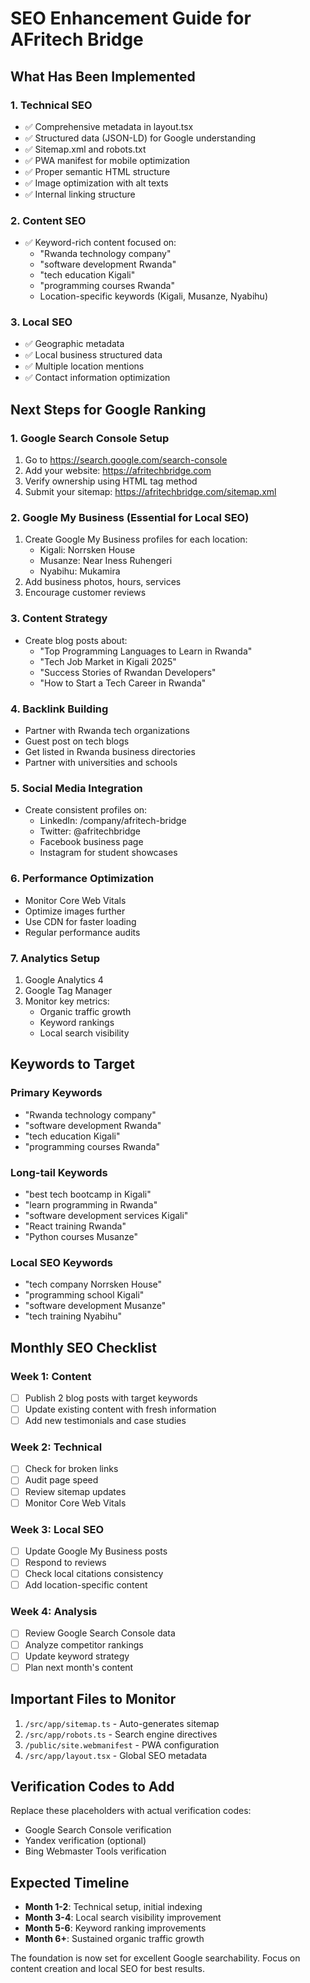 # SEO Enhancement Guide for AFritech Bridge

## What Has Been Implemented

### 1. Technical SEO
- ✅ Comprehensive metadata in layout.tsx
- ✅ Structured data (JSON-LD) for Google understanding
- ✅ Sitemap.xml and robots.txt
- ✅ PWA manifest for mobile optimization
- ✅ Proper semantic HTML structure
- ✅ Image optimization with alt texts
- ✅ Internal linking structure

### 2. Content SEO
- ✅ Keyword-rich content focused on:
  - "Rwanda technology company"
  - "software development Rwanda"  
  - "tech education Kigali"
  - "programming courses Rwanda"
  - Location-specific keywords (Kigali, Musanze, Nyabihu)

### 3. Local SEO
- ✅ Geographic metadata
- ✅ Local business structured data
- ✅ Multiple location mentions
- ✅ Contact information optimization

## Next Steps for Google Ranking

### 1. Google Search Console Setup
1. Go to https://search.google.com/search-console
2. Add your website: https://afritechbridge.com
3. Verify ownership using HTML tag method
4. Submit your sitemap: https://afritechbridge.com/sitemap.xml

### 2. Google My Business (Essential for Local SEO)
1. Create Google My Business profiles for each location:
   - Kigali: Norrsken House
   - Musanze: Near Iness Ruhengeri  
   - Nyabihu: Mukamira
2. Add business photos, hours, services
3. Encourage customer reviews

### 3. Content Strategy
- Create blog posts about:
  - "Top Programming Languages to Learn in Rwanda"
  - "Tech Job Market in Kigali 2025"
  - "Success Stories of Rwandan Developers"
  - "How to Start a Tech Career in Rwanda"

### 4. Backlink Building
- Partner with Rwanda tech organizations
- Guest post on tech blogs
- Get listed in Rwanda business directories
- Partner with universities and schools

### 5. Social Media Integration
- Create consistent profiles on:
  - LinkedIn: /company/afritech-bridge
  - Twitter: @afritechbridge
  - Facebook business page
  - Instagram for student showcases

### 6. Performance Optimization
- Monitor Core Web Vitals
- Optimize images further
- Use CDN for faster loading
- Regular performance audits

### 7. Analytics Setup
1. Google Analytics 4
2. Google Tag Manager
3. Monitor key metrics:
   - Organic traffic growth
   - Keyword rankings
   - Local search visibility

## Keywords to Target

### Primary Keywords
- "Rwanda technology company"
- "software development Rwanda"
- "tech education Kigali"
- "programming courses Rwanda"

### Long-tail Keywords
- "best tech bootcamp in Kigali"
- "learn programming in Rwanda"
- "software development services Kigali"
- "React training Rwanda"
- "Python courses Musanze"

### Local SEO Keywords
- "tech company Norrsken House"
- "programming school Kigali"
- "software development Musanze"
- "tech training Nyabihu"

## Monthly SEO Checklist

### Week 1: Content
- [ ] Publish 2 blog posts with target keywords
- [ ] Update existing content with fresh information
- [ ] Add new testimonials and case studies

### Week 2: Technical
- [ ] Check for broken links
- [ ] Audit page speed
- [ ] Review sitemap updates
- [ ] Monitor Core Web Vitals

### Week 3: Local SEO
- [ ] Update Google My Business posts
- [ ] Respond to reviews
- [ ] Check local citations consistency
- [ ] Add location-specific content

### Week 4: Analysis
- [ ] Review Google Search Console data
- [ ] Analyze competitor rankings
- [ ] Update keyword strategy
- [ ] Plan next month's content

## Important Files to Monitor

1. `/src/app/sitemap.ts` - Auto-generates sitemap
2. `/src/app/robots.ts` - Search engine directives  
3. `/public/site.webmanifest` - PWA configuration
4. `/src/app/layout.tsx` - Global SEO metadata

## Verification Codes to Add

Replace these placeholders with actual verification codes:
- Google Search Console verification
- Yandex verification (optional)
- Bing Webmaster Tools verification

## Expected Timeline

- **Month 1-2**: Technical setup, initial indexing
- **Month 3-4**: Local search visibility improvement
- **Month 5-6**: Keyword ranking improvements
- **Month 6+**: Sustained organic traffic growth

The foundation is now set for excellent Google searchability. Focus on content creation and local SEO for best results.
